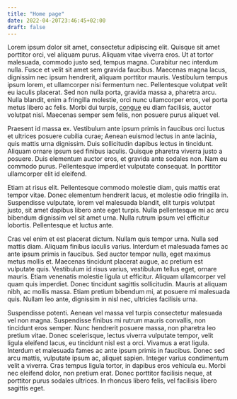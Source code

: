 ```yaml
---
title: "Home page"
date: 2022-04-20T23:46:45+02:00
draft: false
---
```


<!-- ![Sinoon](/images/sinoon.webp) -->

Lorem ipsum dolor sit amet, consectetur adipiscing elit. Quisque sit amet porttitor orci, vel aliquam purus. Aliquam vitae viverra eros. Ut at tortor malesuada, commodo justo sed, tempus magna. Curabitur nec interdum nulla. Fusce et velit sit amet sem gravida faucibus. Maecenas magna lacus, dignissim nec ipsum hendrerit, aliquam porttitor mauris. Vestibulum tempus ipsum lorem, et ullamcorper nisi fermentum nec. Pellentesque volutpat velit eu iaculis placerat. Sed non nulla porta, gravida massa a, pharetra arcu. Nulla blandit, enim a fringilla molestie, orci nunc ullamcorper eros, vel porta metus libero ac felis. Morbi dui turpis, [congue]() eu diam facilisis, auctor volutpat nisl. Maecenas semper sem felis, non posuere purus aliquet vel.

Praesent id massa ex. Vestibulum ante ipsum primis in faucibus orci luctus et ultrices posuere cubilia curae; Aenean euismod lectus in ante lacinia, quis mattis urna dignissim. Duis sollicitudin dapibus lectus in tincidunt. Aliquam ornare ipsum sed finibus iaculis. Quisque pharetra viverra justo a posuere. Duis elementum auctor eros, et gravida ante sodales non. Nam eu commodo purus. Pellentesque imperdiet vulputate consequat. In porttitor ullamcorper elit id eleifend.

Etiam at risus elit. Pellentesque commodo molestie diam, quis mattis erat tempor vitae. Donec elementum hendrerit lacus, et molestie odio fringilla in. Suspendisse vulputate, lorem vel malesuada blandit, elit turpis volutpat justo, sit amet dapibus libero ante eget turpis. Nulla pellentesque mi ac arcu bibendum dignissim vel sit amet urna. Nulla rutrum ipsum vel efficitur lobortis. Pellentesque et luctus ante.

Cras vel enim et est placerat dictum. Nullam quis tempor urna. Nulla sed mattis diam. Aliquam finibus iaculis varius. Interdum et malesuada fames ac ante ipsum primis in faucibus. Sed auctor tempor nulla, eget maximus metus mollis et. Maecenas tincidunt placerat augue, ac pretium est vulputate quis. Vestibulum id risus varius, vestibulum tellus eget, ornare mauris. Etiam venenatis molestie ligula ut efficitur. Aliquam ullamcorper vel quam quis imperdiet. Donec tincidunt sagittis sollicitudin. Mauris at aliquam nibh, ac mollis massa. Etiam pretium bibendum mi, at posuere mi malesuada quis. Nullam leo ante, dignissim in nisl nec, ultricies facilisis urna.

Suspendisse potenti. Aenean vel massa vel turpis consectetur malesuada vel non magna. Suspendisse finibus mi rutrum mauris convallis, non tincidunt eros semper. Nunc hendrerit posuere massa, non pharetra leo pretium vitae. Donec scelerisque, lectus viverra vulputate tempor, velit ligula eleifend lacus, eu tincidunt nisl est a orci. Vivamus a erat ligula. Interdum et malesuada fames ac ante ipsum primis in faucibus. Donec sed arcu mattis, vulputate ipsum ac, aliquet sapien. Integer varius condimentum velit a viverra. Cras tempus ligula tortor, in dapibus eros vehicula eu. Morbi nec eleifend dolor, non pretium erat. Donec porttitor facilisis neque, at porttitor purus sodales ultrices. In rhoncus libero felis, vel facilisis libero sagittis eget.

